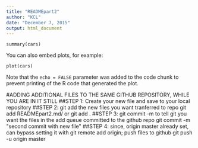 ```yaml
---
title: "READMEpart2"
author: "KCL"
date: "December 7, 2015"
output: html_document
---
```


```{r}
summary(cars)
```

You can also embed plots, for example:

```{r, echo=FALSE}
plot(cars)
```

Note that the `echo = FALSE` parameter was added to the code chunk to prevent printing of the R code that generated the plot.

#ADDING ADDITIONAL FILES TO THE SAME GITHUB REPOSITORY, WHILE YOU ARE IN IT STILL
##STEP 1:
Create your new file and save to your local repository
##STEP 2: git add the new files you want tranferred to repo
git add READMEpart2.md/ or git add .
##STEP 3: git commit -m to tell git you want the files in the add queue committed to the github repo
git commit -m "second commit with new file"
##STEP 4: since, origin master already set, can bypass setting it with git remote add origin; push files to github
git push -u origin master  
